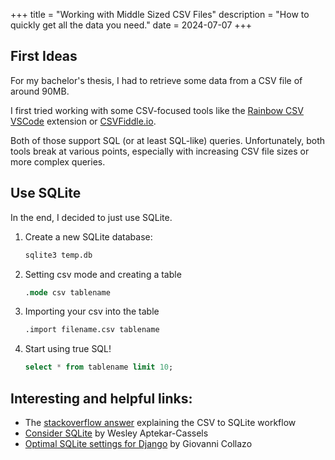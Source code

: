 +++
title = "Working with Middle Sized CSV Files"
description = "How to quickly get all the data you need."
date = 2024-07-07
+++
## First Ideas
For my bachelor's thesis, I had to retrieve some data from a CSV file of around 90MB.

I first tried working with some CSV-focused tools like the 
[Rainbow CSV VSCode](https://marketplace.visualstudio.com/items?itemName=mechatroner.rainbow-csv) extension
or [CSVFiddle.io](https://csvfiddle.io/).

Both of those support SQL (or at least SQL-like) queries.
Unfortunately, both tools break at various points, especially with increasing CSV file sizes or more complex queries.

## Use SQLite
In the end, I decided to just use SQLite.
1. Create a new SQLite database: 
    ```sql
    sqlite3 temp.db
    ```
2. Setting csv mode and creating a table
    ```sql
    .mode csv tablename
    ```
3. Importing your csv into the table
    ```sql
    .import filename.csv tablename
    ```
4. Start using true SQL!
    ```sql
    select * from tablename limit 10;
    ```

## Interesting and helpful links:
* The [stackoverflow answer](https://stackoverflow.com/a/56335100) explaining the CSV to SQLite workflow
* [Consider SQLite](https://blog.wesleyac.com/posts/consider-sqlite) by Wesley Aptekar-Cassels
* [Optimal SQLite settings for Django](https://gcollazo.com/optimal-sqlite-settings-for-django/) by Giovanni Collazo